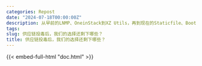 ```yaml
---
categories: Repost
date: "2024-07-18T00:00:00Z"
description: 从早前的LNMP、OneinStack到XZ Utils，再到现在的Staticfile、BootCDN；供应链攻击总是让人猝不及防。
tags:
slug: 供应链投毒后，我们的选择还剩下哪些？
title: 供应链投毒后，我们的选择还剩下哪些？
---
```


{{< embed-full-html "doc.html" >}}
